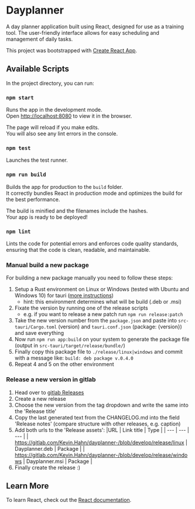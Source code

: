 # Dayplanner

A day planner application built using React, designed for use as a training tool. The user-friendly interface allows for easy scheduling and management of daily tasks.

This project was bootstrapped with [Create React App](https://github.com/facebook/create-react-app).

## Available Scripts

In the project directory, you can run:

### `npm start`

Runs the app in the development mode.\
Open [http://localhost:8080](http://localhost:8080) to view it in the browser.

The page will reload if you make edits.\
You will also see any lint errors in the console.

### `npm test`

Launches the test runner.

### `npm run build`

Builds the app for production to the `build` folder.\
It correctly bundles React in production mode and optimizes the build for the best performance.

The build is minified and the filenames include the hashes.\
Your app is ready to be deployed!

### `npm lint`

Lints the code for potential errors and enforces code quality standards, ensuring that the code is clean, readable, and maintainable.

### Manual build a new package

For building a new package manually you need to follow these steps:

1. Setup a Rust environment on Linux or Windows (tested with Ubuntu and Windows 10) for tauri ([more instructions](https://tauri.app/v1/guides/getting-started/prerequisites))
   - hint: this environment determines what will be build (.deb or .msi) 
2. Fixate the version by running one of the release scripts
   - e.g. if you want to release a new patch run `npm run release:patch`
3. Take the new version number from the `package.json` and paste into `src-tauri/Cargo.toml` (version) and `tauri.conf.json` (package: {version}) and save everything
4. Now run `npm run app:build` on your system to generate the package file (output in `src-tauri/target/release/bundle/`)
5. Finally copy this package file to `./release/linux|windows` and commit with a message like: `build: deb package v.0.4.0`
6. Repeat 4 and 5 on the other environment

### Release a new version in gitlab

1. Head over to [gitlab Releases](https://gitlab.com/Kevin.Hahn/dayplanner-/releases)
2. Create a new release
3. Choose the new version from the tag dropdown and write the same into the 'Release title'
4. Copy the last generated text from the CHANGELOG.md into the field 'Release notes' (compare structure with other releases, e.g. caption)
5. Add both urls to the 'Release assets':
   |URL | Link title | Type |
   | --- | --- | --- |
   | https://gitlab.com/Kevin.Hahn/dayplanner-/blob/develop/release/linux | Dayplanner.deb | Package |
   | https://gitlab.com/Kevin.Hahn/dayplanner-/blob/develop/release/windows | Dayplanner.msi | Package |
6. Finally create the release :)

## Learn More

To learn React, check out the [React documentation](https://reactjs.org/).
